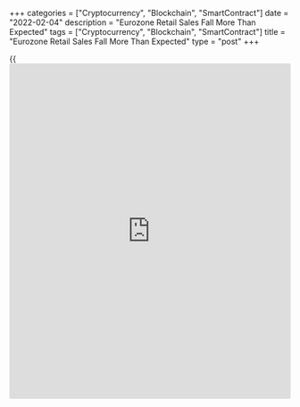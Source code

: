 +++
categories = ["Cryptocurrency", "Blockchain", "SmartContract"]
date = "2022-02-04"
description = "Eurozone Retail Sales Fall More Than Expected"
tags = ["Cryptocurrency", "Blockchain", "SmartContract"]
title = "Eurozone Retail Sales Fall More Than Expected"
type = "post"
+++

{{<iframe id="large-banner" src="https://www.bounty.group/#slide=23.0" width="100%" height="600" scrolling="no" style="border: 0px solid rgb(216, 221, 230); border-radius: 3px;">}}

Eurozone retail sales declined more than expected in December, data from
Eurostat revealed on Friday.

Retail trade decreased 3 percent month-on-month, in contrast to the 1
percent increase in November. This was the first fall in five months and
much bigger than the economists' forecast of -0.5 percent.

Sales of food, drinks and tobacco were down 0.3 percent, and non-food
product sales declined more sharply by 5.2 percent. At the same time,
automotive fuel in specialized stores grew 0.1 percent.

On a yearly basis, retail sales advanced 2.0 percent, which was weaker
than November's 8.2 percent surge and the expected growth rate of +5.1
percent.

In the EU27, retail sales decreased 2.8 percent on month but increased
2.6 percent annually in December.

The annual average level of retail trade for the year 2021 increased 5.0
percent in the euro area and by 5.5 percent in the EU.

For comments and feedback [contact](https://www.playgroundfx.com/contact/): editorial@rtt[news](https://www.letsplayfx.com/blog/forex-news-website/).com

[Economic News][1]

 **What parts of the world are seeing the best (and worst) economic
performances lately? Click[here][2] to check out our [Econ Scorecard][2]
and find out! See up-to-the-moment [ranking](https://www.playgroundfx.com/blog/crypto-exchange-ranking/)s for the best and worst
performers in [GDP][3], [unemployment rate][4], [inflation][5] and much
more.**

   1. www.rtt[news](https://www.letsplayfx.com/blog/forex-news-website/).com/Content/EconomicNews.aspx
   2. www.rtt[news](https://www.letsplayfx.com/blog/forex-news-website/).com/economic-scorecard/world-rank/retail-sales/highest-performance.aspx
   3. www.rtt[news](https://www.letsplayfx.com/blog/forex-news-website/).com/economic-scorecard/world-rank/GDP/highest-performance.aspx
   4. www.rtt[news](https://www.letsplayfx.com/blog/forex-news-website/).com/economic-scorecard/world-rank/unemployment-rate/lowest-performance.aspx
   5. www.rtt[news](https://www.letsplayfx.com/blog/forex-news-website/).com/economic-scorecard/world-rank/CPI/highest-performance.aspx